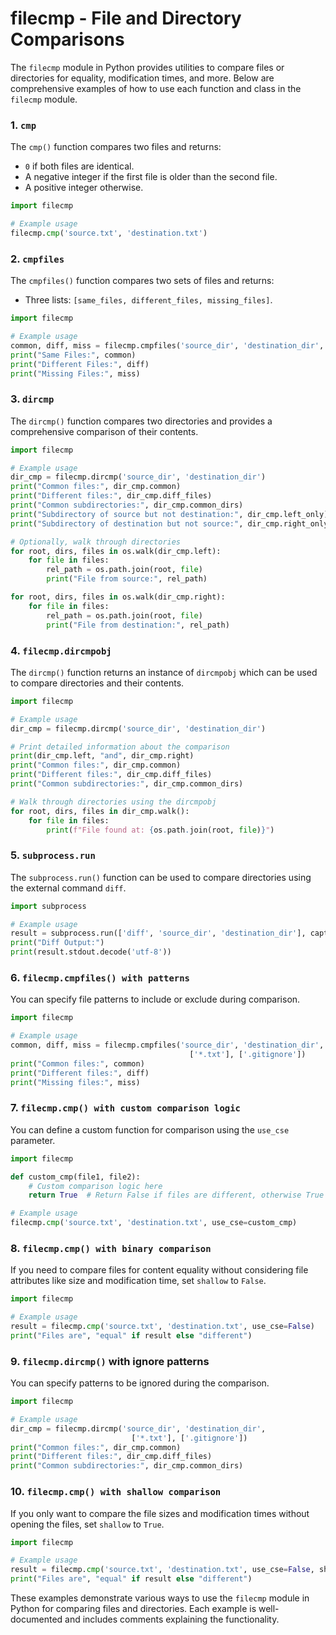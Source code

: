 # filecmp - File and Directory Comparisons

The `filecmp` module in Python provides utilities to compare files or directories for equality, modification times, and more. Below are comprehensive examples of how to use each function and class in the `filecmp` module.

### 1. `cmp`
The `cmp()` function compares two files and returns:
- `0` if both files are identical.
- A negative integer if the first file is older than the second file.
- A positive integer otherwise.

```python
import filecmp

# Example usage
filecmp.cmp('source.txt', 'destination.txt')
```

### 2. `cmpfiles`
The `cmpfiles()` function compares two sets of files and returns:
- Three lists: `[same_files, different_files, missing_files]`.

```python
import filecmp

# Example usage
common, diff, miss = filecmp.cmpfiles('source_dir', 'destination_dir', ['file1.txt', 'file2.txt'])
print("Same Files:", common)
print("Different Files:", diff)
print("Missing Files:", miss)
```

### 3. `dircmp`
The `dircmp()` function compares two directories and provides a comprehensive comparison of their contents.

```python
import filecmp

# Example usage
dir_cmp = filecmp.dircmp('source_dir', 'destination_dir')
print("Common files:", dir_cmp.common)
print("Different files:", dir_cmp.diff_files)
print("Common subdirectories:", dir_cmp.common_dirs)
print("Subdirectory of source but not destination:", dir_cmp.left_only)
print("Subdirectory of destination but not source:", dir_cmp.right_only)

# Optionally, walk through directories
for root, dirs, files in os.walk(dir_cmp.left):
    for file in files:
        rel_path = os.path.join(root, file)
        print("File from source:", rel_path)

for root, dirs, files in os.walk(dir_cmp.right):
    for file in files:
        rel_path = os.path.join(root, file)
        print("File from destination:", rel_path)
```

### 4. `filecmp.dircmpobj`
The `dircmp()` function returns an instance of `dircmpobj` which can be used to compare directories and their contents.

```python
import filecmp

# Example usage
dir_cmp = filecmp.dircmp('source_dir', 'destination_dir')

# Print detailed information about the comparison
print(dir_cmp.left, "and", dir_cmp.right)
print("Common files:", dir_cmp.common)
print("Different files:", dir_cmp.diff_files)
print("Common subdirectories:", dir_cmp.common_dirs)

# Walk through directories using the dircmpobj
for root, dirs, files in dir_cmp.walk():
    for file in files:
        print(f"File found at: {os.path.join(root, file)}")
```

### 5. `subprocess.run`
The `subprocess.run()` function can be used to compare directories using the external command `diff`.

```python
import subprocess

# Example usage
result = subprocess.run(['diff', 'source_dir', 'destination_dir'], capture_output=True)
print("Diff Output:")
print(result.stdout.decode('utf-8'))
```

### 6. `filecmp.cmpfiles() with patterns`
You can specify file patterns to include or exclude during comparison.

```python
import filecmp

# Example usage
common, diff, miss = filecmp.cmpfiles('source_dir', 'destination_dir',
                                        ['*.txt'], ['.gitignore'])
print("Common files:", common)
print("Different files:", diff)
print("Missing files:", miss)
```

### 7. `filecmp.cmp() with custom comparison logic`
You can define a custom function for comparison using the `use_cse` parameter.

```python
import filecmp

def custom_cmp(file1, file2):
    # Custom comparison logic here
    return True  # Return False if files are different, otherwise True

# Example usage
filecmp.cmp('source.txt', 'destination.txt', use_cse=custom_cmp)
```

### 8. `filecmp.cmp() with binary comparison`
If you need to compare files for content equality without considering file attributes like size and modification time, set `shallow` to `False`.

```python
import filecmp

# Example usage
result = filecmp.cmp('source.txt', 'destination.txt', use_cse=False)
print("Files are", "equal" if result else "different")
```

### 9. `filecmp.dircmp()` with ignore patterns
You can specify patterns to be ignored during the comparison.

```python
import filecmp

# Example usage
dir_cmp = filecmp.dircmp('source_dir', 'destination_dir',
                           ['*.txt'], ['.gitignore'])
print("Common files:", dir_cmp.common)
print("Different files:", dir_cmp.diff_files)
print("Common subdirectories:", dir_cmp.common_dirs)
```

### 10. `filecmp.cmp() with shallow comparison`
If you only want to compare the file sizes and modification times without opening the files, set `shallow` to `True`.

```python
import filecmp

# Example usage
result = filecmp.cmp('source.txt', 'destination.txt', use_cse=False, shallow=True)
print("Files are", "equal" if result else "different")
```

These examples demonstrate various ways to use the `filecmp` module in Python for comparing files and directories. Each example is well-documented and includes comments explaining the functionality.
